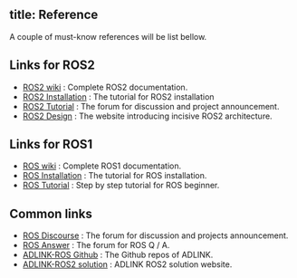 title: Reference
---

A couple of must-know references will be list bellow.

## Links for ROS2

* [ROS2 wiki](https://index.ros.org/doc/ros2/) : Complete ROS2 documentation.
* [ROS2 Installation](https://index.ros.org/doc/ros2/Installation/#installationguide) : The tutorial for ROS2 installation
* [ROS2 Tutorial](https://index.ros.org/doc/ros2/Tutorials/#tutorials) : The forum for discussion and project announcement.
* [ROS2 Design](https://design.ros2.org/) : The website introducing incisive ROS2 architecture.

## Links for ROS1

* [ROS wiki](http://wiki.ros.org/) : Complete ROS1 documentation.
* [ROS Installation](http://wiki.ros.org/ROS/Installation) : The tutorial for ROS installation.
* [ROS Tutorial](http://wiki.ros.org/ROS/Tutorials) : Step by step tutorial for ROS beginner. 

## Common links

* [ROS Discourse](https://discourse.ros.org/) : The forum for discussion and projects announcement.
* [ROS Answer](https://answers.ros.org/questions/) : The forum for ROS Q / A.
* [ADLINK-ROS Github](https://github.com/Adlink-ROS) : The Github repos of ADLINK.
* [ADLINK-ROS2 solution](https://www.adlinktech.com/tw/ROS2-Solution) : ADLINK ROS2 solution website.
